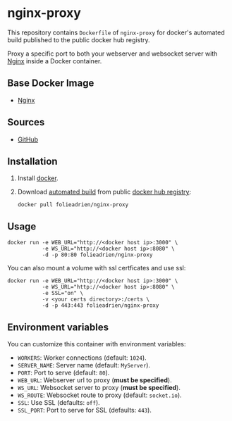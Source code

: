 # nginx-proxy

This repository contains `Dockerfile` of `nginx-proxy` for docker's automated build
published to the public docker hub registry.

Proxy a specific port to both your webserver and websocket server with
[Nginx](http://nginx.com/) inside a Docker container.

## Base Docker Image

* [Nginx](https://registry.hub.docker.com/_/nginx/)

## Sources

* [GitHub](https://github.com/folieadrien/nginx-proxy)

## Installation

1. Install [docker](http://www.docker.com).

2. Download [automated build](https://registry.hub.docker.com/u/folieadrien/nginx-proxy) from public
[docker hub registry](https://registry.hub.docker.com/):

    `docker pull folieadrien/nginx-proxy`

## Usage

    docker run -e WEB_URL="http://<docker host ip>:3000" \
               -e WS_URL="http://<docker host ip>:8080" \
               -d -p 80:80 folieadrien/nginx-proxy

You can also mount a volume with ssl certficates and use ssl:

    docker run -e WEB_URL="http://<docker host ip>:3000" \
               -e WS_URL="http://<docker host ip>:8080" \
               -e SSL="on" \
               -v <your certs directory>:/certs \
               -d -p 443:443 folieadrien/nginx-proxy

## Environment variables

You can customize this container with environment variables:

* `WORKERS`: Worker connections (default: `1024`).
* `SERVER_NAME`: Server name (default: `MyServer`).
* `PORT`: Port to serve (default: `80`).
* `WEB_URL`: Webserver url to proxy (**must be specified**).
* `WS_URL`: Websocket server to proxy (**must be specified**).
* `WS_ROUTE`: Websocket route to proxy (default: `socket.io`).
* `SSL`: Use SSL (defaults: `off`).
* `SSL_PORT`: Port to serve for SSL (defaults: `443`).
